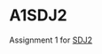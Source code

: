 # A1SDJ2
Assignment 1 for [SDJ2](https://en.via.dk/tmh-courses/software-development-with-uml-and-java-2)
